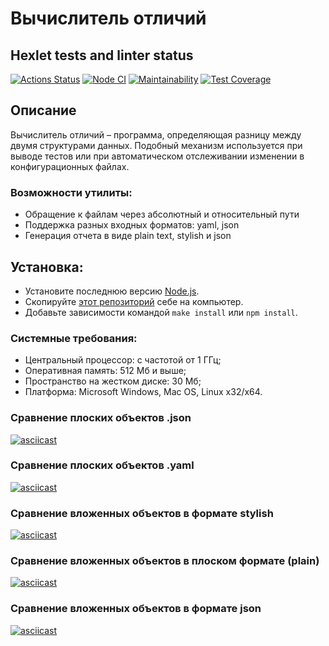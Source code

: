 # Вычислитель отличий

## Hexlet tests and linter status

[![Actions Status](https://github.com/MussonTMN/frontend-project-46/workflows/hexlet-check/badge.svg)](https://github.com/MussonTMN/frontend-project-46/actions)
[![Node CI](https://github.com/MussonTMN/frontend-project-46/actions/workflows/node-ci.yml/badge.svg?event=push)](https://github.com/MussonTMN/frontend-project-46/actions/workflows/node-ci.yml)
[![Maintainability](https://api.codeclimate.com/v1/badges/e6bc3771cdaec0d60c0d/maintainability)](https://codeclimate.com/github/MussonTMN/frontend-project-46/maintainability)
[![Test Coverage](https://api.codeclimate.com/v1/badges/e6bc3771cdaec0d60c0d/test_coverage)](https://codeclimate.com/github/MussonTMN/frontend-project-46/test_coverage)

## Описание

Вычислитель отличий – программа, определяющая разницу между двумя структурами данных. Подобный механизм используется при выводе тестов или при автоматическом отслеживании изменении в конфигурационных файлах.

### Возможности утилиты:
* Обращение к файлам через абсолютный и относительный пути
* Поддержка разных входных форматов: yaml, json
* Генерация отчета в виде plain text, stylish и json

## Установка:
* Установите последнюю версию [Node.js](https://nodejs.org/en/download/).
* Скопируйте [этот репозиторий](https://github.com/MussonTMN/frontend-project-46) себе на компьютер.
* Добавьте зависимости командой ``make install`` или ``npm install``.

### Системные требования: 
* Центральный процессор: с частотой от 1 ГГц;
* Оперативная память: 512 Мб и выше;
* Пространство на жестком диске: 30 Мб;
* Платформа: Microsoft Windows, Mac OS, Linux x32/x64.

### Cравнение плоских объектов .json

[![asciicast](https://asciinema.org/a/W0VUtFTdfNTOxpOgkIPTggNt3.svg)](https://asciinema.org/a/W0VUtFTdfNTOxpOgkIPTggNt3)

### Cравнение плоских объектов .yaml

[![asciicast](https://asciinema.org/a/eHKdXUUOyoA3TTSFJAk05gUxI.svg)](https://asciinema.org/a/eHKdXUUOyoA3TTSFJAk05gUxI)

### Cравнение вложенных объектов в формате stylish

[![asciicast](https://asciinema.org/a/5gSZl7g0B4B0YLzzMkIYbGNFk.svg)](https://asciinema.org/a/5gSZl7g0B4B0YLzzMkIYbGNFk)

### Cравнение вложенных объектов в плоском формате (plain)

[![asciicast](https://asciinema.org/a/pGKlC6CvhRftqRGNzS0zuflKc.svg)](https://asciinema.org/a/pGKlC6CvhRftqRGNzS0zuflKc)

### Cравнение вложенных объектов в формате json

[![asciicast](https://asciinema.org/a/IWrBbZAiMzgDiPVeHfzC06YVo.svg)](https://asciinema.org/a/IWrBbZAiMzgDiPVeHfzC06YVo)
